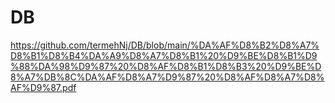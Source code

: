 # DB
https://github.com/termehNj/DB/blob/main/%DA%AF%D8%B2%D8%A7%D8%B1%D8%B4%DA%A9%D8%A7%D8%B1%20%D9%BE%D8%B1%D9%88%DA%98%D9%87%20%D8%AF%D8%B1%D8%B3%20%D9%BE%D8%A7%DB%8C%DA%AF%D8%A7%D9%87%20%D8%AF%D8%A7%D8%AF%D9%87.pdf
